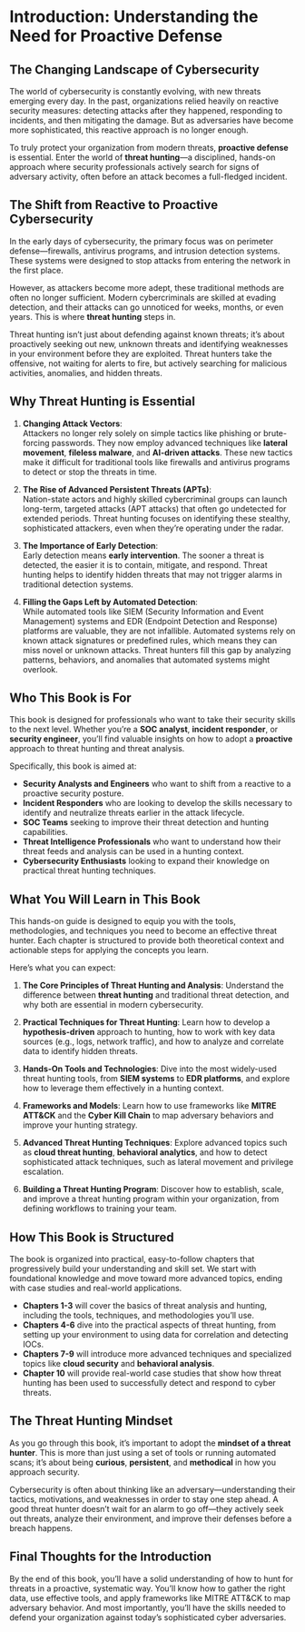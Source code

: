 # Introduction: Understanding the Need for Proactive Defense

## The Changing Landscape of Cybersecurity

The world of cybersecurity is constantly evolving, with new threats emerging every day. In the past, organizations relied heavily on reactive security measures: detecting attacks after they happened, responding to incidents, and then mitigating the damage. But as adversaries have become more sophisticated, this reactive approach is no longer enough.

To truly protect your organization from modern threats, **proactive defense** is essential. Enter the world of **threat hunting**—a disciplined, hands-on approach where security professionals actively search for signs of adversary activity, often before an attack becomes a full-fledged incident.

## The Shift from Reactive to Proactive Cybersecurity

In the early days of cybersecurity, the primary focus was on perimeter defense—firewalls, antivirus programs, and intrusion detection systems. These systems were designed to stop attacks from entering the network in the first place.

However, as attackers become more adept, these traditional methods are often no longer sufficient. Modern cybercriminals are skilled at evading detection, and their attacks can go unnoticed for weeks, months, or even years. This is where **threat hunting** steps in.

Threat hunting isn’t just about defending against known threats; it’s about proactively seeking out new, unknown threats and identifying weaknesses in your environment before they are exploited. Threat hunters take the offensive, not waiting for alerts to fire, but actively searching for malicious activities, anomalies, and hidden threats.

## Why Threat Hunting is Essential

1. **Changing Attack Vectors**:  
    Attackers no longer rely solely on simple tactics like phishing or brute-forcing passwords. They now employ advanced techniques like **lateral movement**, **fileless malware**, and **AI-driven attacks**. These new tactics make it difficult for traditional tools like firewalls and antivirus programs to detect or stop the threats in time.

2. **The Rise of Advanced Persistent Threats (APTs)**:  
    Nation-state actors and highly skilled cybercriminal groups can launch long-term, targeted attacks (APT attacks) that often go undetected for extended periods. Threat hunting focuses on identifying these stealthy, sophisticated attackers, even when they’re operating under the radar.

3. **The Importance of Early Detection**:  
    Early detection means **early intervention**. The sooner a threat is detected, the easier it is to contain, mitigate, and respond. Threat hunting helps to identify hidden threats that may not trigger alarms in traditional detection systems.

4. **Filling the Gaps Left by Automated Detection**:  
    While automated tools like SIEM (Security Information and Event Management) systems and EDR (Endpoint Detection and Response) platforms are valuable, they are not infallible. Automated systems rely on known attack signatures or predefined rules, which means they can miss novel or unknown attacks. Threat hunters fill this gap by analyzing patterns, behaviors, and anomalies that automated systems might overlook.

## Who This Book is For

This book is designed for professionals who want to take their security skills to the next level. Whether you’re a **SOC analyst**, **incident responder**, or **security engineer**, you’ll find valuable insights on how to adopt a **proactive** approach to threat hunting and threat analysis.

Specifically, this book is aimed at:

- **Security Analysts and Engineers** who want to shift from a reactive to a proactive security posture.
- **Incident Responders** who are looking to develop the skills necessary to identify and neutralize threats earlier in the attack lifecycle.
- **SOC Teams** seeking to improve their threat detection and hunting capabilities.
- **Threat Intelligence Professionals** who want to understand how their threat feeds and analysis can be used in a hunting context.
- **Cybersecurity Enthusiasts** looking to expand their knowledge on practical threat hunting techniques.

## What You Will Learn in This Book

This hands-on guide is designed to equip you with the tools, methodologies, and techniques you need to become an effective threat hunter. Each chapter is structured to provide both theoretical context and actionable steps for applying the concepts you learn.

Here’s what you can expect:

1. **The Core Principles of Threat Hunting and Analysis**: Understand the difference between **threat hunting** and traditional threat detection, and why both are essential in modern cybersecurity.
   
2. **Practical Techniques for Threat Hunting**: Learn how to develop a **hypothesis-driven** approach to hunting, how to work with key data sources (e.g., logs, network traffic), and how to analyze and correlate data to identify hidden threats.

3. **Hands-On Tools and Technologies**: Dive into the most widely-used threat hunting tools, from **SIEM systems** to **EDR platforms**, and explore how to leverage them effectively in a hunting context.

4. **Frameworks and Models**: Learn how to use frameworks like **MITRE ATT&CK** and the **Cyber Kill Chain** to map adversary behaviors and improve your hunting strategy.

5. **Advanced Threat Hunting Techniques**: Explore advanced topics such as **cloud threat hunting**, **behavioral analytics**, and how to detect sophisticated attack techniques, such as lateral movement and privilege escalation.

6. **Building a Threat Hunting Program**: Discover how to establish, scale, and improve a threat hunting program within your organization, from defining workflows to training your team.

## How This Book is Structured

The book is organized into practical, easy-to-follow chapters that progressively build your understanding and skill set. We start with foundational knowledge and move toward more advanced topics, ending with case studies and real-world applications.

- **Chapters 1-3** will cover the basics of threat analysis and hunting, including the tools, techniques, and methodologies you’ll use.
- **Chapters 4-6** dive into the practical aspects of threat hunting, from setting up your environment to using data for correlation and detecting IOCs.
- **Chapters 7-9** will introduce more advanced techniques and specialized topics like **cloud security** and **behavioral analysis**.
- **Chapter 10** will provide real-world case studies that show how threat hunting has been used to successfully detect and respond to cyber threats.

## The Threat Hunting Mindset

As you go through this book, it’s important to adopt the **mindset of a threat hunter**. This is more than just using a set of tools or running automated scans; it’s about being **curious**, **persistent**, and **methodical** in how you approach security.

Cybersecurity is often about thinking like an adversary—understanding their tactics, motivations, and weaknesses in order to stay one step ahead. A good threat hunter doesn’t wait for an alarm to go off—they actively seek out threats, analyze their environment, and improve their defenses before a breach happens.

## Final Thoughts for the Introduction

By the end of this book, you’ll have a solid understanding of how to hunt for threats in a proactive, systematic way. You’ll know how to gather the right data, use effective tools, and apply frameworks like MITRE ATT&CK to map adversary behavior. And most importantly, you’ll have the skills needed to defend your organization against today’s sophisticated cyber adversaries.